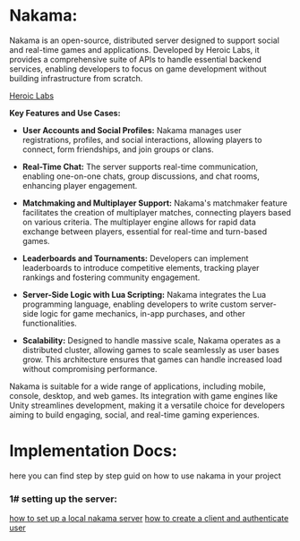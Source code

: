 # Nakama:
Nakama is an open-source, distributed server designed to support social and real-time games and applications. Developed by Heroic Labs, it provides a comprehensive suite of APIs to handle essential backend services, enabling developers to focus on game development without building infrastructure from scratch.

[Heroic Labs](https://heroiclabs.github.io/nakama-docs/?utm_source=chatgpt.com)

**Key Features and Use Cases:**

- **User Accounts and Social Profiles:** Nakama manages user registrations, profiles, and social interactions, allowing players to connect, form friendships, and join groups or clans.

- **Real-Time Chat:** The server supports real-time communication, enabling one-on-one chats, group discussions, and chat rooms, enhancing player engagement.

- **Matchmaking and Multiplayer Support:** Nakama's matchmaker feature facilitates the creation of multiplayer matches, connecting players based on various criteria. The multiplayer engine allows for rapid data exchange between players, essential for real-time and turn-based games.

- **Leaderboards and Tournaments:** Developers can implement leaderboards to introduce competitive elements, tracking player rankings and fostering community engagement.

- **Server-Side Logic with Lua Scripting:** Nakama integrates the Lua programming language, enabling developers to write custom server-side logic for game mechanics, in-app purchases, and other functionalities.

- **Scalability:** Designed to handle massive scale, Nakama operates as a distributed cluster, allowing games to scale seamlessly as user bases grow. This architecture ensures that games can handle increased load without compromising performance.

Nakama is suitable for a wide range of applications, including mobile, console, desktop, and web games. Its integration with game engines like Unity streamlines development, making it a versatile choice for developers aiming to build engaging, social, and real-time gaming experiences.

# Implementation Docs:
here you can find step by step guid on how to use nakama in your project

### 1# setting up the server:
[how to set up a local nakama server](https://github.com/Karen-Najafzadeh/to-learn-list/blob/main/Nakama/Initialization/Readme.md)
[how to create a client and authenticate user](https://github.com/Karen-Najafzadeh/to-learn-list/blob/main/Nakama/Integration/README.md)
